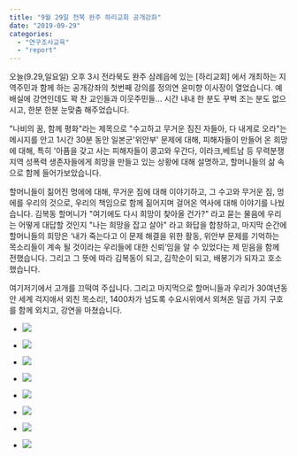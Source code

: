 ```yaml
---
title: "9월 29일 전북 완주 하리교회 공개강좌"
date: "2019-09-29"
categories: 
  - "연구조사교육"
  - "report"
---
```


오늘(9.29,일요일) 오후 3시 전라북도 완주 삼례읍에 있는 \[하리교회\] 에서 개최하는 지역주민과 함께 하는 공개강좌의 첫번째 강의를 정의연 윤미향 이사장이 열었습니다. 예배실에 강연인데도 꽉 찬 교인들과 이웃주민들... 시간 내내 한 분도 꾸벅 조는 분도 없으시고, 한분 한분 눈맞춤 해주었습니다.

"나비의 꿈, 함께 평화"라는 제목으로 "수고하고 무거운 짐진 자들아, 다 내게로 오라"는 메시지를 안고 1시간 30분 동안 일본군'위안부' 문제에 대해, 피해자들이 만들어 온 희망에 대해, 특히 '아픔을 갖고 사는 피해자들이 콩고와 우간다, 이라크,베트남 등 무력분쟁지역 성폭력 생존자들에게 희망을 만들고 있는 상황에 대해 설명하고, 할머니들의 삶 속으로 함께 들어가보았습니다.

할머니들이 짊어진 멍에에 대해, 무거운 짐에 대해 이야기하고, 그 수고와 무거운 짐, 멍에를 우리의 것으로, 우리의 책임으로 함께 짊어지며 걸어온 역사에 대해 이야기를 나눴습니다. 김복동 할머니가 "여기에도 다시 희망이 찾아올 건가?" 라고 묻는 물음에 우리는 어떻게 대답할 것인지 "나는 희망을 잡고 살아" 라고 화답을 합창하고, 마지막 순간에 할머니들의 희망은 ‘내가 죽는다고 이 문제 해결을 위한 활동, 위안부 문제를 기억하는 목소리들이 계속 될 것이라는 우리들에 대한 신뢰’임을 알 수 있었다는 제 믿음을 함께 전했습니다. 그리고 그 뜻에 따라 김복동이 되고, 김학순이 되고, 배봉기가 되자고 호소했습니다.

여기저기에서 고개를 끄떡여 주십니다. 그리고 마지먹으로 할머니들과 우리가 30여년동안 세계 걱지애서 외친 목소리!, 1400차가 넘도록 수요시위에서 외쳐온 일곱 가지 구호를 함께 외치고, 강연을 마쳤습니다.

- ![](https://r2.womenandwar.net/2019/10/71011677_2685914028106260_6749091671696211968_o-1024x576.jpg)
    
- ![](https://r2.womenandwar.net/2019/10/71069964_2685914124772917_1852203727276998656_o-1024x578.jpg)
    
- ![](https://r2.womenandwar.net/2019/10/71085663_2685914341439562_9173048905774923776_o-1024x578.jpg)
    
- ![](https://r2.womenandwar.net/2019/10/71216931_2685914381439558_6354056307980369920_o-1024x578.jpg)
    
- ![](https://r2.womenandwar.net/2019/10/71669443_2685914248106238_4428978573512015872_o-1024x578.jpg)
    
- ![](https://r2.womenandwar.net/2019/10/71692625_2685914194772910_1855455678945034240_o-1024x578.jpg)
    
- ![](https://r2.womenandwar.net/2019/10/71916840_2685914294772900_2790383674607009792_o-1024x578.jpg)
    
- ![](https://r2.womenandwar.net/2019/10/71948998_2685914158106247_5086023709836181504_o-1024x578.jpg)
